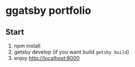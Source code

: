 # ggatsby portfolio

## Start

1. npm install
2. getsby develop (if you want build `getsby build`)
3. enjoy [http://localhost:8000](http://localhost:8000)